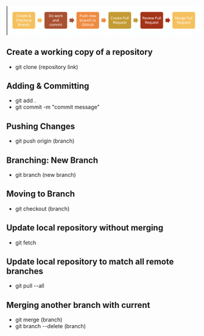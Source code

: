 ![](./docs/git.png)
## Create a working copy of a repository
 - git clone (repository link)
## Adding & Committing
 - git add .
 - git commit -m "commit message"
## Pushing Changes
 - git push origin (branch)
## Branching: New Branch
 - git branch (new branch)
## Moving to Branch
 - git checkout (branch)
## Update local repository without merging
 - git fetch
## Update local repository to match all remote branches
 - git pull --all
## Merging another branch with current
 - git merge (branch)
 - git branch --delete (branch)